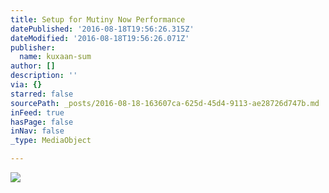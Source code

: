 ```yaml
---
title: Setup for Mutiny Now Performance
datePublished: '2016-08-18T19:56:26.315Z'
dateModified: '2016-08-18T19:56:26.071Z'
publisher:
  name: kuxaan-sum
author: []
description: ''
via: {}
starred: false
sourcePath: _posts/2016-08-18-163607ca-625d-45d4-9113-ae28726d747b.md
inFeed: true
hasPage: false
inNav: false
_type: MediaObject

---
```

![](https://the-grid-user-content.s3-us-west-2.amazonaws.com/1fbc874a-583f-4fbc-b559-43e3daffa573.jpg)